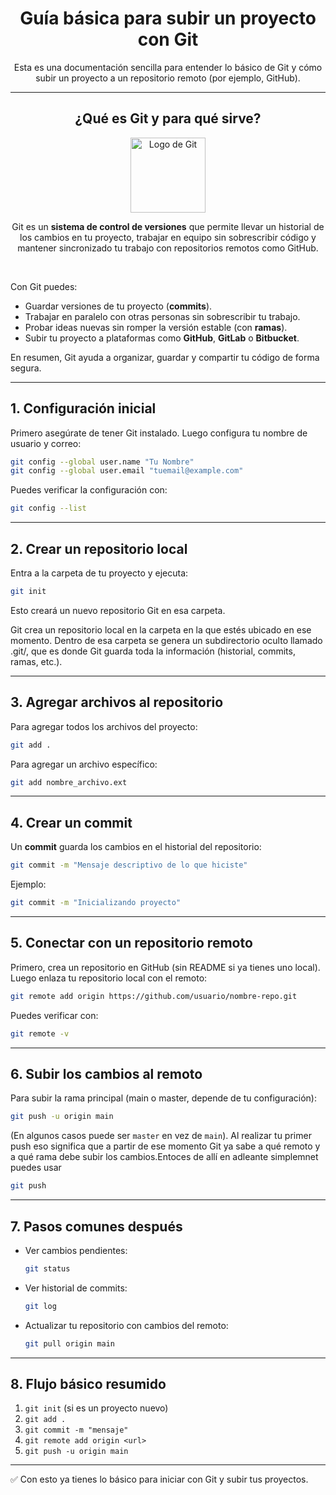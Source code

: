 <div align="center">
  
# Guía básica para subir un proyecto con Git  

Esta es una documentación sencilla para entender lo básico de Git y cómo subir un proyecto a un repositorio remoto (por ejemplo, GitHub).  

---

## ¿Qué es Git y para qué sirve?  
<img src="https://git-scm.com/images/logos/downloads/Git-Icon-1788C.png" alt="Logo de Git" width="120"/>  

Git es un **sistema de control de versiones** que permite llevar un historial de los cambios en tu proyecto, trabajar en equipo sin sobrescribir código y mantener sincronizado tu trabajo con repositorios remotos como GitHub. 

<br>

</div>

Con Git puedes:  
- Guardar versiones de tu proyecto (**commits**).  
- Trabajar en paralelo con otras personas sin sobrescribir tu trabajo.  
- Probar ideas nuevas sin romper la versión estable (con **ramas**).  
- Subir tu proyecto a plataformas como **GitHub**, **GitLab** o **Bitbucket**.  

En resumen, Git ayuda a organizar, guardar y compartir tu código de forma segura.

---

## 1. Configuración inicial

Primero asegúrate de tener Git instalado. Luego configura tu nombre de usuario y correo:

```bash
git config --global user.name "Tu Nombre"
git config --global user.email "tuemail@example.com"
```

Puedes verificar la configuración con:

```bash
git config --list
```

---

## 2. Crear un repositorio local

Entra a la carpeta de tu proyecto y ejecuta:

```bash
git init
```

Esto creará un nuevo repositorio Git en esa carpeta.

Git crea un repositorio local en la carpeta en la que estés ubicado en ese momento.
Dentro de esa carpeta se genera un subdirectorio oculto llamado .git/, que es donde Git guarda toda la información (historial, commits, ramas, etc.).

---

## 3. Agregar archivos al repositorio

Para agregar todos los archivos del proyecto:

```bash
git add .
```

Para agregar un archivo específico:

```bash
git add nombre_archivo.ext
```

---

## 4. Crear un commit

Un **commit** guarda los cambios en el historial del repositorio:

```bash
git commit -m "Mensaje descriptivo de lo que hiciste"
```

Ejemplo:

```bash
git commit -m "Inicializando proyecto"
```

---

## 5. Conectar con un repositorio remoto

Primero, crea un repositorio en GitHub (sin README si ya tienes uno local).  
Luego enlaza tu repositorio local con el remoto:

```bash
git remote add origin https://github.com/usuario/nombre-repo.git
```

Puedes verificar con:

```bash
git remote -v
```

---

## 6. Subir los cambios al remoto

Para subir la rama principal (main o master, depende de tu configuración):

```bash
git push -u origin main
```

(En algunos casos puede ser `master` en vez de `main`).
Al realizar tu primer push eso significa que a partir de ese momento Git ya sabe a qué remoto y a qué rama debe subir los cambios.Entoces de allí en adleante simplemnet puedes usar 

```bash
git push 
```
---

## 7. Pasos comunes después

- Ver cambios pendientes:
  ```bash
  git status
  ```

- Ver historial de commits:
  ```bash
  git log
  ```

- Actualizar tu repositorio con cambios del remoto:
  ```bash
  git pull origin main
  ```

---

## 8. Flujo básico resumido

1. `git init` (si es un proyecto nuevo)
2. `git add .`
3. `git commit -m "mensaje"`
4. `git remote add origin <url>`
5. `git push -u origin main`

---

✅ Con esto ya tienes lo básico para iniciar con Git y subir tus proyectos.

